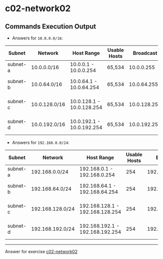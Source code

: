 # c02-network02

## Commands Execution Output

- Answers for `10.0.0.0/16`:

Subnet|Network|Host Range|Usable Hosts|Broadcast|AWS Reserved
|---|---|---|---|---|---|
|subnet-a|10.0.0.0/16|10.0.0.1 - 10.0.0.254|65,534|10.0.0.255|10.0.0.1 - 10.0.0.3|
|subnet-b|10.0.64.0/16|10.0.64.1 - 10.0.64.254|65,534|10.0.64.255|10.0.64.1 - 10.0.64.3|
|subnet-c|10.0.128.0/16|10.0.128.1 - 10.0.128.254|65,534|10.0.128.255|10.0.128.1 - 10.0.128.3|
|subnet-d|10.0.192.0/16|10.0.192.1 - 10.0.192.254|65,534|10.0.192.255|10.0.192.1 - 10.0.192.3|

- Answers for `192.168.0.0/24`:

Subnet|Network|Host Range|Usable Hosts|Broadcast|AWS Reserved
|---|---|---|---|---|---|
|subnet-a|192.168.0.0/24|192.168.0.1 - 192.168.0.254|254|192.168.0.255|192.168.0.1 - 192.168.0.3|
|subnet-b|192.168.64.0/24|192.168.64.1 - 192.168.64.254|254|192.168.64.255|192.168.64.1 - 192.168.64.3|
|subnet-c|192.168.128.0/24|192.168.128.1 - 192.168.128.254|254|192.168.128.255|192.168.128.1 - 192.168.128.3|
|subnet-d|192.168.192.0/24|192.168.192.1 - 192.168.192.254|254|192.168.192.255|192.168.192.1 - 192.168.192.3|

<!-- Don't change anything below this point-->
***
Answer for exercise [c02-network02](https://github.com/devopsacademyau/academy/blob/893381c6f0b69434d9e8597d3d4b1c17f9bc1371/classes/02class/exercises/c02-network02/README.md)